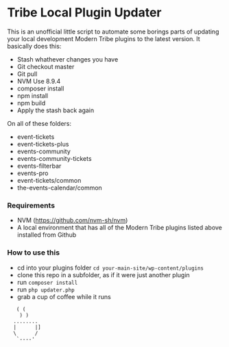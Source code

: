 # Tribe Local Plugin Updater

This is an unofficial little script to automate some borings parts of updating your local development Modern Tribe plugins to the latest version. It basically does this:

- Stash whathever changes you have
- Git checkout master
- Git pull
- NVM Use 8.9.4
- composer install
- npm install
- npm build
- Apply the stash back again

On all of these folders:

- event-tickets
- event-tickets-plus
- events-community
- events-community-tickets
- events-filterbar
- events-pro
- event-tickets/common
- the-events-calendar/common

### Requirements
- NVM (https://github.com/nvm-sh/nvm)
- A local environment that has all of the Modern Tribe plugins listed above installed from Github 

### How to use this
- cd into your plugins folder `cd your-main-site/wp-content/plugins`
- clone this repo in a subfolder, as if it were just another plugin
- run `composer install`
- run `php updater.php`
- grab a cup of coffee while it runs

```
   ( (
    ) )
  ........
  |      |]
  \      / 
   `----'
```
